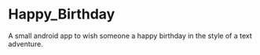 # Happy_Birthday
A small android app to wish someone a happy birthday in the style of a text adventure.
